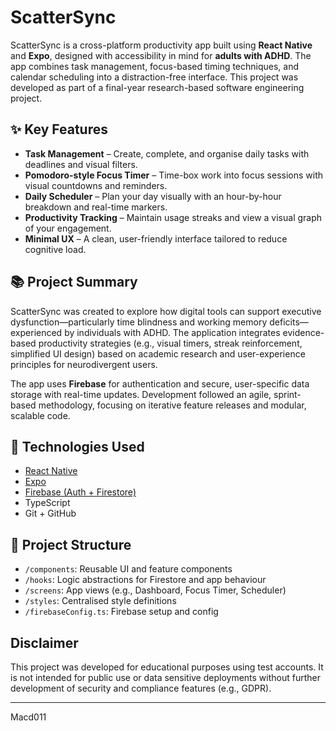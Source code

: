 # ScatterSync

ScatterSync is a cross-platform productivity app built using **React Native** and **Expo**, designed with accessibility in mind for **adults with ADHD**. The app combines task management, focus-based timing techniques, and calendar scheduling into a distraction-free interface. This project was developed as part of a final-year research-based software engineering project.

## ✨ Key Features

- **Task Management** – Create, complete, and organise daily tasks with deadlines and visual filters.
- **Pomodoro-style Focus Timer** – Time-box work into focus sessions with visual countdowns and reminders.
- **Daily Scheduler** – Plan your day visually with an hour-by-hour breakdown and real-time markers.
- **Productivity Tracking** – Maintain usage streaks and view a visual graph of your engagement.
- **Minimal UX** – A clean, user-friendly interface tailored to reduce cognitive load.

## 📚 Project Summary

ScatterSync was created to explore how digital tools can support executive dysfunction—particularly time blindness and working memory deficits—experienced by individuals with ADHD. The application integrates evidence-based productivity strategies (e.g., visual timers, streak reinforcement, simplified UI design) based on academic research and user-experience principles for neurodivergent users.

The app uses **Firebase** for authentication and secure, user-specific data storage with real-time updates. Development followed an agile, sprint-based methodology, focusing on iterative feature releases and modular, scalable code.

## 🔧 Technologies Used

- [React Native](https://reactnative.dev/)
- [Expo](https://expo.dev/)
- [Firebase (Auth + Firestore)](https://firebase.google.com/)
- TypeScript
- Git + GitHub

## 📁 Project Structure

- `/components`: Reusable UI and feature components
- `/hooks`: Logic abstractions for Firestore and app behaviour
- `/screens`: App views (e.g., Dashboard, Focus Timer, Scheduler)
- `/styles`: Centralised style definitions
- `/firebaseConfig.ts`: Firebase setup and config

## Disclaimer

This project was developed for educational purposes using test accounts. It is not intended for public use or data sensitive deployments without further development of security and compliance features (e.g., GDPR).

---

Macd011
